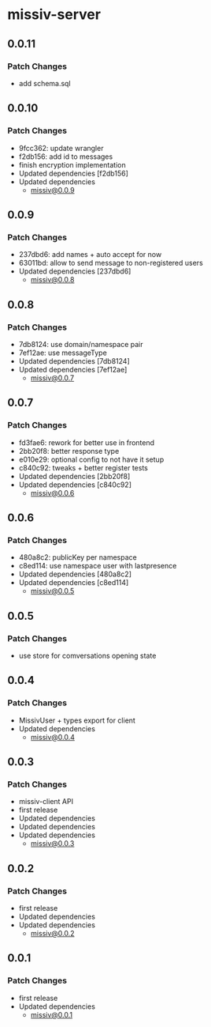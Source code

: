 # missiv-server

## 0.0.11

### Patch Changes

- add schema.sql

## 0.0.10

### Patch Changes

- 9fcc362: update wrangler
- f2db156: add id to messages
- finish encryption implementation
- Updated dependencies [f2db156]
- Updated dependencies
  - missiv@0.0.9

## 0.0.9

### Patch Changes

- 237dbd6: add names + auto accept for now
- 63011bd: allow to send message to non-registered users
- Updated dependencies [237dbd6]
  - missiv@0.0.8

## 0.0.8

### Patch Changes

- 7db8124: use domain/namespace pair
- 7ef12ae: use messageType
- Updated dependencies [7db8124]
- Updated dependencies [7ef12ae]
  - missiv@0.0.7

## 0.0.7

### Patch Changes

- fd3fae6: rework for better use in frontend
- 2bb20f8: better response type
- e010e29: optional config to not have it setup
- c840c92: tweaks + better register tests
- Updated dependencies [2bb20f8]
- Updated dependencies [c840c92]
  - missiv@0.0.6

## 0.0.6

### Patch Changes

- 480a8c2: publicKey per namespace
- c8ed114: use namespace user with lastpresence
- Updated dependencies [480a8c2]
- Updated dependencies [c8ed114]
  - missiv@0.0.5

## 0.0.5

### Patch Changes

- use store for comversations opening state

## 0.0.4

### Patch Changes

- MissivUser + types export for client
- Updated dependencies
  - missiv@0.0.4

## 0.0.3

### Patch Changes

- missiv-client API
- first release
- Updated dependencies
- Updated dependencies
- Updated dependencies
  - missiv@0.0.3

## 0.0.2

### Patch Changes

- first release
- Updated dependencies
- Updated dependencies
  - missiv@0.0.2

## 0.0.1

### Patch Changes

- first release
- Updated dependencies
  - missiv@0.0.1
